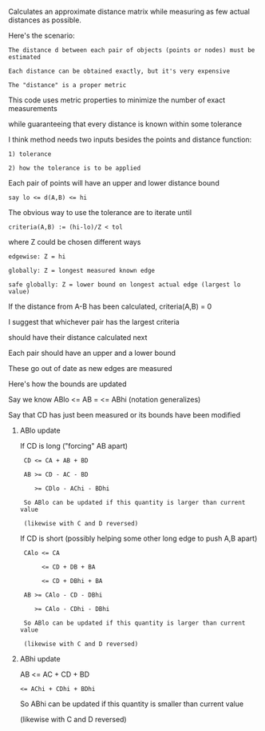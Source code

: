 Calculates an approximate distance matrix while measuring as few actual distances as possible.

Here's the scenario:

    The distance d between each pair of objects (points or nodes) must be estimated
    
    Each distance can be obtained exactly, but it's very expensive
    
    The "distance" is a proper metric

This code uses metric properties to minimize the number of exact measurements

while guaranteeing that every distance is known within some tolerance

I think method needs two inputs besides the points and distance function:

    1) tolerance
    
    2) how the tolerance is to be applied
    
Each pair of points will have an upper and lower distance bound

    say lo <= d(A,B) <= hi
    
The obvious way to use the tolerance are to iterate until

    criteria(A,B) := (hi-lo)/Z < tol
    
where Z could be chosen different ways

    edgewise: Z = hi
    
    globally: Z = longest measured known edge
    
    safe globally: Z = lower bound on longest actual edge (largest lo value)

If the distance from A-B has been calculated, criteria(A,B) = 0

I suggest that whichever pair has the largest criteria

should have their distance calculated next

Each pair should have an upper and a lower bound

These go out of date as new edges are measured

Here's how the bounds are updated

Say we know ABlo <= AB = <= ABhi (notation generalizes)

Say that CD has just been measured or its bounds have been modified

1) ABlo update

    If CD is long ("forcing" AB apart)
    
        CD <= CA + AB + BD
        
        AB >= CD - AC - BD
        
           >= CDlo - AChi - BDhi
           
        So ABlo can be updated if this quantity is larger than current value
        
        (likewise with C and D reversed)
        
    If CD is short (possibly helping some other long edge to push A,B apart)
    
        CAlo <= CA
        
             <= CD + DB + BA
             
             <= CD + DBhi + BA
             
        AB >= CAlo - CD - DBhi
        
           >= CAlo - CDhi - DBhi
           
        So ABlo can be updated if this quantity is larger than current value
        
        (likewise with C and D reversed)

2) ABhi update

    AB <= AC + CD + BD
    
       <= AChi + CDhi + BDhi
       
    So ABhi can be updated if this quantity is smaller than current value
    
    (likewise with C and D reversed)

